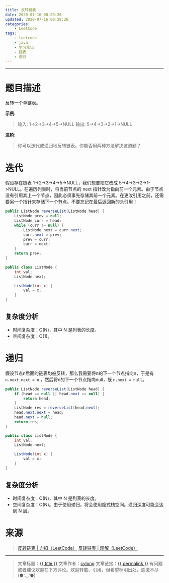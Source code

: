 ```yaml
---
title: 反转链表
date: 2020-07-16 00:29:26
updated: 2020-07-16 00:29:26
categories:
    - LeetCode
tags:
    - leetcode
    - java
    - 学习笔记
    - 链表
    - 递归
---
```

---

# 题目描述

反转一个单链表。

**示例:**
> 输入: 1->2->3->4->5->NULL
> 输出: 5->4->3->2->1->NULL

**进阶:**
> 你可以迭代或递归地反转链表。你能否用两种方法解决这道题？

<!-- more -->

# 迭代

假设存在链表 1->2->3->4->5->NULL，我们想要把它改成 5->4->3->2->1->NULL。在遍历列表时，将当前节点的 next 指针改为指向前一个元素。由于节点没有引用其上一个节点，因此必须事先存储其前一个元素。在更改引用之前，还需要另一个指针来存储下一个节点。不要忘记在最后返回新的头引用！

```java
public ListNode reverseList(ListNode head) {
    ListNode prev = null;
    ListNode curr = head;
    while (curr != null) {
        ListNode next = curr.next;
        curr.next = prev;
        prev = curr;
        curr = next;
    }
    return prev;
}

public class ListNode {
    int val;
    ListNode next;

    ListNode(int x) {
        val = x;
    }
}
```

## 复杂度分析

* 时间复杂度：Ο(N)，其中 N 是列表的长度。
* 空间复杂度：Ο(1)。

# 递归

假设节点n后面的链表均被反转，那么我需要将n的下一个节点指向n，于是有 `n.next.next = n` ，然后将n的下一个节点指向null，既 `n.next = null`。

```java
public ListNode reverseList(ListNode head) {
    if (head == null || head.next == null) {
        return head;
    }
    ListNode res = reverseList(head.next);
    head.next.next = head;
    head.next = null;
    return res;
}

public class ListNode {
    int val;
    ListNode next;

    ListNode(int x) {
        val = x;
    }
}
```

## 复杂度分析

* 时间复杂度：Ο(N)，其中 N 是列表的长度。
* 空间复杂度：Ο(N)。由于使用递归，将会使用隐式栈空间。递归深度可能会达到 N 层。

# 来源
> [反转链表 | 力扣（LeetCode）][1]
> [反转链表 | 题解（LeetCode）][2]

---

> 文章标题：<a href='{{ permalink }}' title='{{ title }}' >{{ title }}</a>
> 文章作者：[cylong](http://www.cylong.com/about/ "cylong")
> 文章链接：<a href='{{ permalink }}' title='{{ title }}' >{{ permalink }}</a>
> 有问题或者建议欢迎在下方评论。欢迎转载、引用，但希望标明出处，感激不尽(●'◡'●)

[1]: https://leetcode-cn.com/problems/reverse-linked-list/ "反转链表 | 力扣（LeetCode）"
[2]: https://leetcode-cn.com/problems/reverse-linked-list/solution/fan-zhuan-lian-biao-by-leetcode/ "反转链表 | 题解（LeetCode）"

